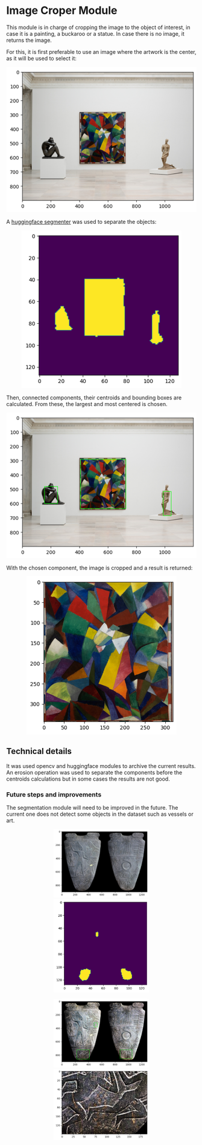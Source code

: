 # Image Croper Module

This module is in charge of cropping the image to the object of interest, in case it is a painting, a buckaroo or a statue. In case there is no image, it returns the image.


For this, it is first preferable to use an image where the artwork is the center, as it will be used to select it:

<p align="center">
  <img src="images/i1.png" alt="Imagen de muestra">
</p>


A [huggingface segmenter](https://huggingface.co/nvidia/segformer-b0-finetuned-ade-512-512) was used to separate the objects:

<p align="center">
  <img src="images/i2.png" alt="Imagen de muestra">
</p>


Then, connected components, their centroids and bounding boxes are calculated. From these, the largest and most centered is chosen.

<p align="center">
  <img src="images/i3.png" alt="Imagen de muestra">
</p>


With the chosen component, the image is cropped and a result is returned:

<p align="center">
  <img src="images/i4.png" alt="Imagen de muestra">
</p>


## Technical details

It was used opencv and huggingface modules to archive the current results.
An erosion operation was used to separate the components before the centroids calculations but in some cases the results are not good.


### Future steps and improvements

The segmentation module will need to be improved in the future. The current one does not detect some objects in the dataset such as vessels or art.

<p align="center">
  <img src="images/i5.png" alt="Imagen de muestra" width="50%">
  <img src="images/i6.png" alt="Imagen de muestra" width="50%">
</p>
<p align="center">
  <img src="images/i7.png" alt="Imagen de muestra" width="50%">
  <img src="images/i8.png" alt="Imagen de muestra" width="50%">
</p>
